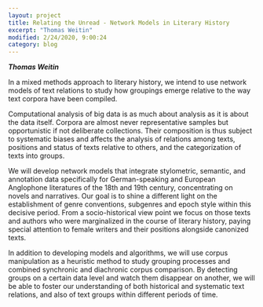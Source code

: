 ```yaml
---
layout: project
title: Relating the Unread - Network Models in Literary History
excerpt: "Thomas Weitin"
modified: 2/24/2020, 9:00:24
category: blog
---
```


***Thomas Weitin***

In a mixed methods approach to literary history, we intend to use network models of text relations to study how groupings emerge relative to the way text corpora have been compiled.

Computational analysis of big data is as much about analysis as it is about the data itself. Corpora are almost never representative samples but opportunistic if not deliberate collections. Their composition is thus subject to systematic biases and affects the analysis of relations among texts, positions and status of texts relative to others, and the categorization of texts into groups.

We will develop network models that integrate stylometric, semantic, and annotation data specifically for German-speaking and European Anglophone literatures of the 18th and 19th century, concentrating on novels and narratives. Our goal is to shine a different light on the establishment of genre conventions, subgenres and epoch style within this decisive period. From a socio-historical view point we focus on those texts and authors who were marginalized in the course of literary history, paying special attention to female writers and their positions alongside canonized texts.

In addition to developing models and algorithms, we will use corpus manipulation as a heuristic method to study grouping processes and combined synchronic and diachronic corpus comparison. By detecting groups on a certain data level and watch them disappear on another, we will be able to foster our understanding of both historical and systematic text relations, and also of text groups within different periods of time.


